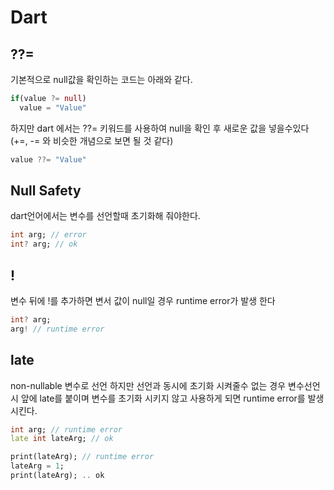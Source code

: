 Dart
=======

??=
-----
기본적으로 null값을 확인하는 코드는 아래와 같다.

```dart
if(value ?= null)
  value = "Value"
```
하지만 dart 에서는 ??= 키워드를 사용하여 null을 확인 후 새로운 값을 넣을수있다 (+=, -= 와 비슷한 개념으로 보면 될 것 같다)

```dart
value ??= "Value"
```

Null Safety
------------
dart언어에서는 변수를 선언할때 초기화해 줘야한다.

```dart
int arg; // error
int? arg; // ok
```

## !
변수 뒤에 !를 추가하면 변서 값이 null일 경우 runtime error가 발생 한다

```dart
int? arg;
arg! // runtime error
```

## late
non-nullable 변수로 선언 하지만 선언과 동시에 초기화 시켜줄수 없는 경우 변수선언 시 앞에 late를 붙이며 변수를 초기화 시키지 않고 사용하게 되면 runtime error를 발생 시킨다.
```dart
int arg; // runtime error
late int lateArg; // ok

print(lateArg); // runtime error
lateArg = 1;
print(lateArg); .. ok
```
